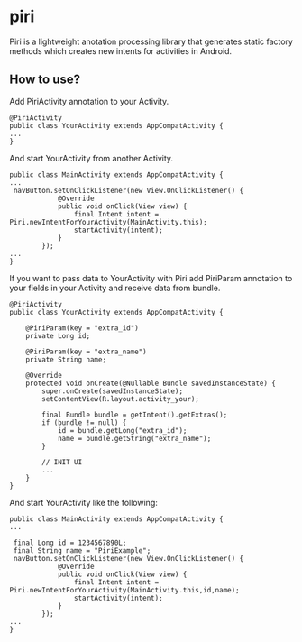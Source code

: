 # piri
Piri is a lightweight anotation processing library that generates static factory methods which creates new intents for activities in Android.

## How to use? 

Add PiriActivity annotation to your Activity. 

```
@PiriActivity
public class YourActivity extends AppCompatActivity {
...
}
```

And start YourActivity from another Activity.

```
public class MainActivity extends AppCompatActivity {
...
 navButton.setOnClickListener(new View.OnClickListener() {
            @Override
            public void onClick(View view) {
                final Intent intent = Piri.newIntentForYourActivity(MainActivity.this);
                startActivity(intent);
            }
        });
...
}
```

If you want to pass data to YourActivity with Piri add PiriParam annotation to your fields in your Activity and receive data from bundle.

```
@PiriActivity
public class YourActivity extends AppCompatActivity {
    
    @PiriParam(key = "extra_id")
    private Long id;

    @PiriParam(key = "extra_name")
    private String name;
    
    @Override
    protected void onCreate(@Nullable Bundle savedInstanceState) {
        super.onCreate(savedInstanceState);
        setContentView(R.layout.activity_your);

        final Bundle bundle = getIntent().getExtras();
        if (bundle != null) {
            id = bundle.getLong("extra_id");
            name = bundle.getString("extra_name");
        }

        // INIT UI
        ...
    }
}
```

And start YourActivity like the following:

```
public class MainActivity extends AppCompatActivity {
...

 final Long id = 1234567890L;
 final String name = "PiriExample";
 navButton.setOnClickListener(new View.OnClickListener() {
            @Override
            public void onClick(View view) {
                final Intent intent = Piri.newIntentForYourActivity(MainActivity.this,id,name);
                startActivity(intent);
            }
        });
...
}
```
